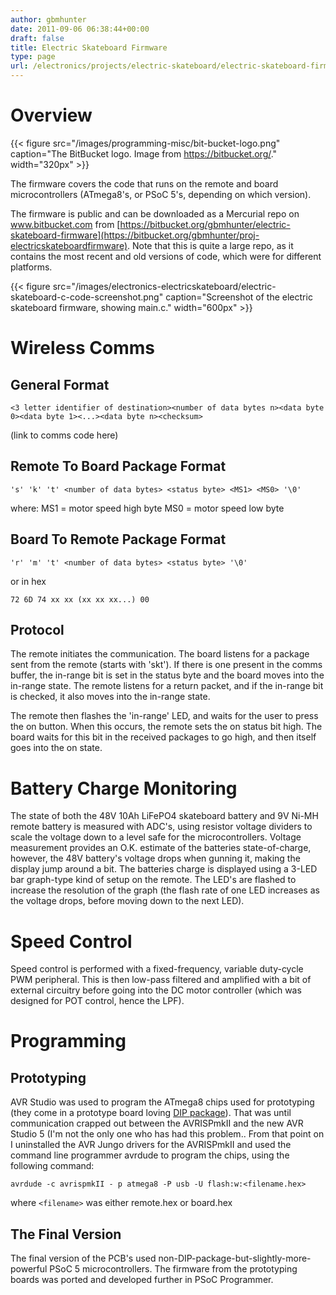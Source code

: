 ```yaml
---
author: gbmhunter
date: 2011-09-06 06:38:44+00:00
draft: false
title: Electric Skateboard Firmware
type: page
url: /electronics/projects/electric-skateboard/electric-skateboard-firmware
---
```


# Overview

{{< figure src="/images/programming-misc/bit-bucket-logo.png" caption="The BitBucket logo. Image from https://bitbucket.org/."  width="320px" >}}

The firmware covers the code that runs on the remote and board microcontrollers (ATmega8's, or PSoC 5's, depending on which version).

The firmware is public and can be downloaded as a Mercurial repo on www.bitbucket.com from [https://bitbucket.org/gbmhunter/electric-skateboard-firmware](https://bitbucket.org/gbmhunter/proj-electricskateboardfirmware). Note that this is quite a large repo, as it contains the most recent and old versions of code, which were for different platforms.

{{< figure src="/images/electronics-electricskateboard/electric-skateboard-c-code-screenshot.png" caption="Screenshot of the electric skateboard firmware, showing main.c."  width="600px" >}}

# Wireless Comms

## General Format

```
<3 letter identifier of destination><number of data bytes n><data byte 0><data byte 1><...><data byte n><checksum>
```

(link to comms code here)


## Remote To Board Package Format

```
's' 'k' 't' <number of data bytes> <status byte> <MS1> <MS0> '\0'
```

where:
MS1 = motor speed high byte
MS0 = motor speed low byte


## Board To Remote Package Format

```
'r' 'm' 't' <number of data bytes> <status byte> '\0'
```

or in hex

```
72 6D 74 xx xx (xx xx xx...) 00
```

## Protocol

The remote initiates the communication. The board listens for a package sent from the remote (starts with 'skt'). If there is one present in the comms buffer, the in-range bit is set in the status byte and the board moves into the in-range state. The remote listens for a return packet, and if the in-range bit is checked, it also moves into the in-range state.

The remote then flashes the 'in-range' LED, and waits for the user to press the on button. When this occurs, the remote sets the on status bit high. The board waits for this bit in the received packages to go high, and then itself goes into the on state.

# Battery Charge Monitoring

The state of both the 48V 10Ah LiFePO4 skateboard battery and 9V Ni-MH remote battery is measured with ADC's, using resistor voltage dividers to scale the voltage down to a level safe for the microcontrollers. Voltage measurement provides an O.K. estimate of the batteries state-of-charge, however, the 48V battery's voltage drops when gunning it, making the display jump around a bit. The batteries charge is displayed using a 3-LED bar graph-type kind of setup on the remote. The LED's are flashed to increase the resolution of the graph (the flash rate of one LED increases as the voltage drops, before moving down to the next LED).

# Speed Control

Speed control is performed with a fixed-frequency, variable duty-cycle PWM peripheral. This is then low-pass filtered and amplified with a bit of external circuitry before going into the DC motor controller (which was designed for POT control, hence the LPF).

# Programming

## Prototyping

AVR Studio was used to program the ATmega8 chips used for prototyping (they come in a prototype board loving [DIP package](/electronics/circuit-design/component-packages)). That was until communication crapped out between the AVRISPmkII and the new AVR Studio 5 (I'm not the only one who has had this problem.. From that point on I uninstalled the AVR Jungo drivers for the AVRISPmkII and used the command line programmer avrdude to program the chips, using the following command:

```
avrdude -c avrispmkII - p atmega8 -P usb -U flash:w:<filename.hex>
```

where `<filename>` was either remote.hex or board.hex

## The Final Version

The final version of the PCB's used non-DIP-package-but-slightly-more-powerful PSoC 5 microcontrollers. The firmware from the prototyping boards was ported and developed further in PSoC Programmer.
